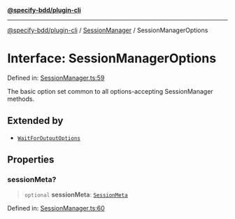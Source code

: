 [**@specify-bdd/plugin-cli**](../../README.md)

***

[@specify-bdd/plugin-cli](../../README.md) / [SessionManager](../README.md) / SessionManagerOptions

# Interface: SessionManagerOptions

Defined in: [SessionManager.ts:59](https://github.com/specify-bdd/specify-core/blob/f886d17f9d8689640b41a37f683750a408f0c53c/modules/@specify-bdd/plugin-cli/src/lib/SessionManager.ts#L59)

The basic option set common to all options-accepting SessionManager methods.

## Extended by

- [`WaitForOutputOptions`](WaitForOutputOptions.md)

## Properties

### sessionMeta?

> `optional` **sessionMeta**: [`SessionMeta`](SessionMeta.md)

Defined in: [SessionManager.ts:60](https://github.com/specify-bdd/specify-core/blob/f886d17f9d8689640b41a37f683750a408f0c53c/modules/@specify-bdd/plugin-cli/src/lib/SessionManager.ts#L60)
